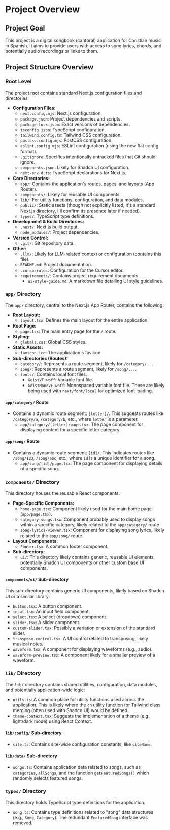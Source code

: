 # Project Overview

## Project Goal

This project is a digital songbook (cantoral) application for Christian music in Spanish. It aims to provide users with access to song lyrics, chords, and potentially audio recordings or links to them.

## Project Structure Overview

### Root Level

The project root contains standard Next.js configuration files and directories:

*   **Configuration Files:**
    *   `next.config.mjs`: Next.js configuration.
    *   `package.json`: Project dependencies and scripts.
    *   `package-lock.json`: Exact versions of dependencies.
    *   `tsconfig.json`: TypeScript configuration.
    *   `tailwind.config.ts`: Tailwind CSS configuration.
    *   `postcss.config.mjs`: PostCSS configuration.
    *   `eslint.config.mjs`: ESLint configuration (using the new flat config format).
    *   `.gitignore`: Specifies intentionally untracked files that Git should ignore.
    *   `components.json`: Likely for Shadcn UI configuration.
    *   `next-env.d.ts`: TypeScript declarations for Next.js.
*   **Core Directories:**
    *   `app/`: Contains the application's routes, pages, and layouts (App Router).
    *   `components/`: Likely for reusable UI components.
    *   `lib/`: For utility functions, configuration, and data modules.
    *   `public/`: Static assets (though not explicitly listed, it's a standard Next.js directory, I'll confirm its presence later if needed).
    *   `types/`: TypeScript type definitions.
*   **Development & Build Directories:**
    *   `.next/`: Next.js build output.
    *   `node_modules/`: Project dependencies.
*   **Version Control:**
    *   `.git/`: Git repository data.
*   **Other:**
    *   `.llm/`: Likely for LLM-related context or configuration (contains this file).
    *   `README.md`: Project documentation.
    *   `.cursorrules`: Configuration for the Cursor editor.
    *   `requirements/`: Contains project requirement documents.
        *   `ui-style-guide.md`: A markdown file detailing UI style guidelines.

### `app/` Directory

The `app/` directory, central to the Next.js App Router, contains the following:

*   **Root Layout:**
    *   `layout.tsx`: Defines the main layout for the entire application.
*   **Root Page:**
    *   `page.tsx`: The main entry page for the `/` route.
*   **Styling:**
    *   `globals.css`: Global CSS styles.
*   **Static Assets:**
    *   `favicon.ico`: The application's favicon.
*   **Sub-directories (Routes):**
    *   `category/`: Represents a route segment, likely for `/category/...`.
    *   `song/`: Represents a route segment, likely for `/song/...`.
    *   `fonts/`: Contains local font files.
        *   `GeistVF.woff`: Variable font file.
        *   `GeistMonoVF.woff`: Monospaced variable font file.
        These are likely being used with `next/font/local` for optimized font loading.

#### `app/category/` Route

*   Contains a dynamic route segment: `[letter]/`. This suggests routes like `/category/a`, `/category/b`, etc., where `letter` is a parameter.
    *   `app/category/[letter]/page.tsx`: The page component for displaying content for a specific letter category.

#### `app/song/` Route

*   Contains a dynamic route segment: `[id]/`. This indicates routes like `/song/123`, `/song/abc`, etc., where `id` is a unique identifier for a song.
    *   `app/song/[id]/page.tsx`: The page component for displaying details of a specific song.

### `components/` Directory

This directory houses the reusable React components:

*   **Page-Specific Components:**
    *   `home-page.tsx`: Component likely used for the main home page (`app/page.tsx`).
    *   `category-songs.tsx`: Component probably used to display songs within a specific category, likely related to the `app/category/` route.
    *   `song-lyrics-viewer.tsx`: Component for displaying song lyrics, likely related to the `app/song/` route.
*   **Layout Components:**
    *   `Footer.tsx`: A common footer component.
*   **Sub-directory:**
    *   `ui/`: This directory likely contains generic, reusable UI elements, potentially Shadcn UI components or other custom base UI components.

#### `components/ui/` Sub-directory

This sub-directory contains generic UI components, likely based on Shadcn UI or a similar library:

*   `button.tsx`: A button component.
*   `input.tsx`: An input field component.
*   `select.tsx`: A select (dropdown) component.
*   `slider.tsx`: A slider component.
*   `custom-slider.tsx`: Possibly a variation or extension of the standard slider.
*   `transpose-control.tsx`: A UI control related to transposing, likely musical notes.
*   `waveform.tsx`: A component for displaying waveforms (e.g., audio).
*   `waveform-preview.tsx`: A component likely for a smaller preview of a waveform.

### `lib/` Directory

The `lib/` directory contains shared utilities, configuration, data modules, and potentially application-wide logic:

*   `utils.ts`: A common place for utility functions used across the application. This is likely where the `cn` utility function for Tailwind class merging (often used with Shadcn UI) would be defined.
*   `theme-context.tsx`: Suggests the implementation of a theme (e.g., light/dark mode) using React Context.

#### `lib/config/` Sub-directory
*   `site.ts`: Contains site-wide configuration constants, like `siteName`.

#### `lib/data/` Sub-directory
*   `songs.ts`: Contains application data related to songs, such as `categories`, `allSongs`, and the function `getFeaturedSongs()` which randomly selects featured songs.

### `types/` Directory

This directory holds TypeScript type definitions for the application:

*   `song.ts`: Contains type definitions related to "song" data structures (e.g., `Song`, `Category`). The redundant `FeaturedSong` interface was removed.
